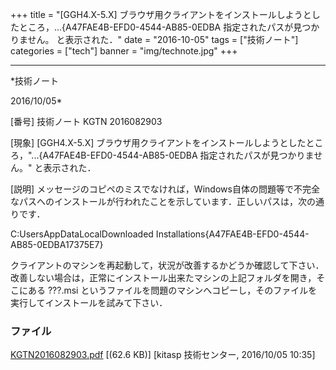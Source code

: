 ﻿+++
title = "[GGH4.X-5.X] ブラウザ用クライアントをインストールしようとしたところ，...{A47FAE4B-EFD0-4544-AB85-0EDBA 指定されたパスが見つかりません。 と表示された．"
date = "2016-10-05"
tags = ["技術ノート"]
categories = ["tech"]
banner = "img/technote.jpg"
+++

-----------------------------------------------------------------------------------------------------------------------------

*技術ノート

2016/10/05*


[番号]
技術ノート KGTN 2016082903

[現象]
[GGH4.X-5.X]
ブラウザ用クライアントをインストールしようとしたところ，"...{A47FAE4B-EFD0-4544-AB85-0EDBA
指定されたパスが見つかりません。" と表示された．

[説明]
メッセージのコピペのミスでなければ，Windows自体の問題等で不完全なパスへのインストールが行われたことを示しています．正しいパスは，次の通りです．

C:UsersAppDataLocalDownloaded
Installations{A47FAE4B-EFD0-4544-AB85-0EDBA17375E7}

クライアントのマシンを再起動して，状況が改善するかどうか確認して下さい．改善しない場合は，正常にインストール出来たマシンの上記フォルダを開き，そこにある
???.msi
というファイルを問題のマシンへコピーし，そのファイルを実行してインストールを試みて下さい．


### ファイル





[KGTN2016082903.pdf](http://techreport.kitasp.net/attachments/download/3028/KGTN2016082903.pdf)
 [(62.6 KB)] [kitasp 技術センター, 2016/10/05
10:35]
